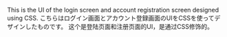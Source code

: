 
This is the UI of the login screen and account registration screen designed using CSS.
こちらはログイン画面とアカウント登録画面のUIをCSSを使ってデザインしたものです。
这个是登陆页面和注册页面的UI，是通过CSS修饰的。